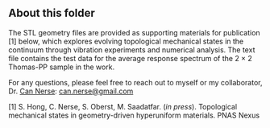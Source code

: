 ## About this folder

The STL geometry files are provided as supporting materials for publication [1] below, which explores evolving topological mechanical states in the continuum through vibration experiments and numerical analysis.
The text file contains the test data for the average response spectrum of the 2 $\times$ 2 Thomas-PP sample in the work.

For any questions, please feel free to reach out to myself or my collaborator, Dr. [Can Nerse](https://scholar.google.co.kr/citations?user=D-5zkhAAAAAJ&hl=en): can.nerse@gmail.com

[1] S. Hong, C. Nerse, S. Oberst, M. Saadatfar. (*in press*). Topological mechanical states in geometry-driven hyperuniform materials. PNAS Nexus
